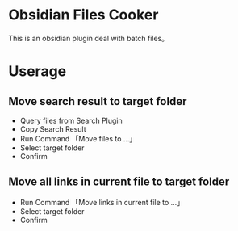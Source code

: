 # Obsidian Files Cooker

This is an obsidian plugin deal with batch files。

# Userage

## Move search result to target folder
- Query files from Search Plugin
- Copy Search Result
- Run Command 「Move files to ...」
- Select target folder
- Confirm

## Move all links in current file to target folder
- Run Command 「Move links in current file to ...」
- Select target folder
- Confirm